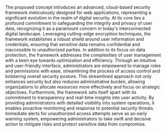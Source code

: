 The proposed concept introduces an advanced, cloud-based security framework meticulously designed for web applications, representing a significant evolution in the 
realm of digital security. At its core lies a profound commitment to safeguarding the integrity and privacy of user data, recognizing it as a paramount concern in today's interconnected digital landscape. Leveraging cutting-edge encryption techniques, the framework establishes a robust shield around user information and credentials, ensuring that sensitive data remains confidential and inaccessible to unauthorized parties. In addition to its focus on data protection, the framework addresses the complexities of user management with a keen eye towards optimization and efficiency. Through an intuitive and user-friendly interface, administrators are empowered to manage roles and permissions with ease, streamlining the process of access control and bolstering overall security posture. This streamlined approach not only enhances security but also reduces administrative burden, allowing organizations to allocate resources more effectively and focus on strategic objectives. Furthermore, the framework sets itself apart with its commitment to transparency and real-time insights into user activity. By providing administrators with detailed visibility into system operations, it enables proactive monitoring and response to potential security threats. Immediate alerts for unauthorized access attempts serve as an early warning system, empowering administrators to take swift and decisive action to mitigate risks and protect sensitive data from compromise. 
